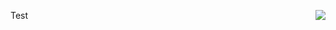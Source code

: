 

<!--
**MiranDaniel/MiranDaniel** is a ✨ _special_ ✨ repository because its `README.md` (this file) appears on your GitHub profile.

Here are some ideas to get you started:

- 🔭 I’m currently working on ...
- 🌱 I’m currently learning ...
- 👯 I’m looking to collaborate on ...
- 🤔 I’m looking for help with ...
- 💬 Ask me about ...
- 📫 How to reach me: ...
- 😄 Pronouns: ...
- ⚡ Fun fact: ...
-->
Test
<img align="right" src="https://github.githubassets.com/images/modules/notifications/filters-zero.svg">

<!--
<a href="">
  <img align="left" src="https://github-readme-stats.vercel.app/api?username=mirandaniel&show_icons=true" alt="github stats" />
</a>
<a href="">
  <img align="left" src="https://github-readme-stats.vercel.app/api/top-langs/?username=mirandaniel&layout=compact" alt="github stats" />
</a>


-->
